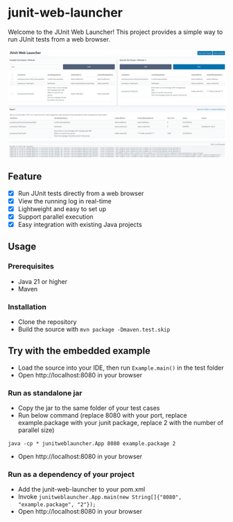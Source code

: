 # junit-web-launcher
Welcome to the JUnit Web Launcher! This project provides a simple way to run JUnit tests from a web browser.

![image](https://github.com/colinzhu/resources/blob/master/junit-web-launcher/screenshot-1.png?raw=true)

## Feature
- [x] Run JUnit tests directly from a web browser
- [x] View the running log in real-time
- [x] Lightweight and easy to set up
- [x] Support parallel execution
- [x] Easy integration with existing Java projects

## Usage
### Prerequisites
- Java 21 or higher
- Maven

### Installation
- Clone the repository
- Build the source with ```mvn package -Dmaven.test.skip```

## Try with the embedded example
- Load the source into your IDE, then run ```Example.main()``` in the test folder
- Open http://localhost:8080 in your browser

### Run as standalone jar
- Copy the jar to the same folder of your test cases
- Run below command (replace 8080 with your port, replace example.package with your junit package, replace 2 with the number of parallel size)
```shell
java -cp * junitweblauncher.App 8080 example.package 2
```
- Open http://localhost:8080 in your browser


### Run as a dependency of your project
- Add the junit-web-launcher to your pom.xml
- Invoke ```junitweblauncher.App.main(new String[]{"8080", "example.package", "2"});```
- Open http://localhost:8080 in your browser
